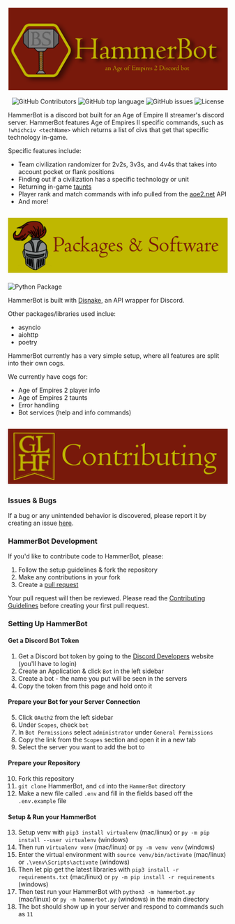 ![](.github/images/HammerBot_Header_noborder.png)
<div align="center">
  
![GitHub Contributors](https://img.shields.io/github/contributors/makayla-moster/HammerBot.svg?style=flat-square) ![GitHub top language](https://img.shields.io/github/languages/top/makayla-moster/HammerBot?style=flat-square) ![GitHub issues](https://img.shields.io/github/issues/makayla-moster/HammerBot?style=flat-square) ![License](https://img.shields.io/github/license/makayla-moster/HammerBot.svg?style=flat-square) 
  
</div>

HammerBot is a discord bot built for an Age of Empire II streamer's discord server. HammerBot features Age of Empires II specific commands, such as `!whichciv <techName>` which returns a list of civs that get that specific technology in-game.  

  
Specific features include:
- Team civilization randomizer for 2v2s, 3v3s, and 4v4s that takes into account pocket or flank positions
- Finding out if a civilization has a specific technology or unit
- Returning in-game [taunts](https://ageofempires.fandom.com/wiki/Taunts)
- Player rank and match commands with info pulled from the [aoe2.net](https://aoe2.net/#api) API
- And more!


![](.github/images/Packages_Header_2.png)
---
<!-- ## Python Packages & Software -->        
![Python Package](https://img.shields.io/badge/made%20with-python%203.9+-blue.svg?style=flat-square&logo=Python)

HammerBot is built with [Disnake](https://github.com/DisnakeDev/disnake), an API wrapper for Discord.

Other packages/libraries used inclue:
- asyncio
- aiohttp
- poetry

HammerBot currently has a very simple setup, where all features are split into their own cogs. 

We currently have cogs for:  
- Age of Empires 2 player info
- Age of Empires 2 taunts
- Error handling
- Bot services (help and info commands)

<!-- ## Contributing to HammerBot --> 
![](.github/images/Contributing_Header-02.png)
---

### Issues & Bugs
If a bug or any unintended behavior is discovered, please report it by creating an issue [here](https://github.com/makayla-moster/HammerBot/issues).  

### HammerBot Development
If you'd like to contribute code to HammerBot, please:
1. Follow the setup guidelines & fork the repository 
2. Make any contributions in your fork       
3. Create a [pull request](https://github.com/makayla-moster/HammerBot/pulls)  

Your pull request will then be reviewed. Please read the [Contributing Guidelines](https://github.com/makayla-moster/HammerBot/blob/main/CONTRIBUTING.md) before creating your first pull request.  

### Setting Up HammerBot
#### Get a Discord Bot Token
1. Get a Discord bot token by going to the [Discord Developers](https://discordapp.com/developers/applications) website (you'll have to login)
2. Create an Application & click `Bot` in the left sidebar
3. Create a bot - the name you put will be seen in the servers
4. Copy the token from this page and hold onto it
#### Prepare your Bot for your Server Connection
5. Click `OAuth2` from the left sidebar
6. Under `Scopes`, check `bot`
7. In `Bot Permissions` select `administrator` under `General Permissions`
8. Copy the link from the `Scopes` section and open it in a new tab
9. Select the server you want to add the bot to
#### Prepare your Repository
10. Fork this repository
11. `git clone` HammerBot, and `cd` into the `HammerBot` directory
12. Make a new file called `.env` and fill in the fields based off the `.env.example` file
#### Setup & Run your HammerBot
13. Setup venv with `pip3 install virtualenv` (mac/linux) or  `py -m pip install --user virtualenv` (windows)
14. Then run `virtualenv venv` (mac/linux) or `py -m venv venv` (windows)
15. Enter the virtual environment with `source venv/bin/activate` (mac/linux) or `.\venv\Scripts\activate` (windows)
16. Then let pip get the latest libraries with `pip3 install -r requirements.txt` (mac/linux) or `py -m pip install -r requirements` (windows)
17. Then test run your HammerBot with `python3 -m hammerbot.py` (mac/linux) or `py -m hammerbot.py` (windows) in the main directory
18. The bot should show up in your server and respond to commands such as `11`

<!-- After forking the repository:
1. `git clone` HammerBot, and `cd` into the `HammerBot` directory
2. Make a new file called `.env` and fill in the fields based off the `.env.example` file
3. Get a Discord bot token by going to the [Discord Developers](https://discordapp.com/developers/applications) website (you'll have to login)
4. Create an Application & click `Bot` in the left sidebar
5. Create a bot - the name you put will be seen in the servers
6. Copy the token from this page and hold onto it
7. Click `OAuth2` from the left sidebar
8. Under `Scopes`, check `bot`
9. In `Bot Permissions` select `administrator` under `General Permissions`
10. Copy the link from the `Scopes` section and open it in a new tab
11. Select the server you want to add the bot to
12. Setup venv with `pip3 install virtualenv` (mac/linux) or  `py -m pip install --user virtualenv` (windows)
13. Then run `virtualenv venv` (mac/linux) or `py -m venv venv` (windows)
14. Enter the virtual environment with `source venv/bin/activate` (mac/linux) or `.\venv\Scripts\activate` (windows)
15. Then let pip get the latest libraries with `pip3 install -r requirements.txt` (mac/linux) or `py -m pip install -r requirements` (windows)
16. Then test run your HammerBot with `python3 -m hammerbot.py` (mac/linux) or `py -m hammerbot.py` (windows) in the main directory
17. The bot should show up in your server and respond to commands such as `!11` -->
<!-- 3. Use [poetry](https://python-poetry.org) to install the necessary dependencies with `poetry install`
4. Run HammerBot with either `poetry run python3 hammerbot.py` (mac/linux) or `poetry run py hammerbot.py` (windows) -->
